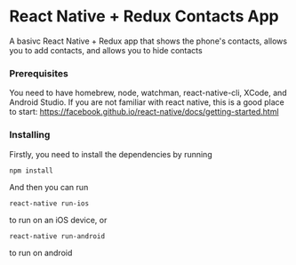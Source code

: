 # React Native + Redux Contacts App

A basivc React Native + Redux app that shows the phone's contacts, allows you to add contacts, and allows you to hide contacts

### Prerequisites

You need to have homebrew, node, watchman, react-native-cli, XCode, and Android Studio. If you are not familiar with react native, this is a good place to start: https://facebook.github.io/react-native/docs/getting-started.html

### Installing

Firstly, you need to install the dependencies by running

```
npm install
```

And then you can run

```
react-native run-ios
```

to run on an iOS device, or

```
react-native run-android
```

to run on android
